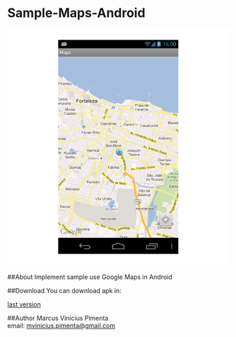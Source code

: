 Sample-Maps-Android
===================
<p align="center"> <img src="window_maps.png"/> </p>

##About
Implement sample use Google Maps in Android

##Download
You can download apk in:  

[last version](https://raw.github.com/marcuspimenta/Sample-Maps-Android/master/Maps/bin/Maps.apk)

##Author
Marcus Vinícius Pimenta  
email: [mvinicius.pimenta@gmail.com](mailto:mvinicius.pimenta@gmail.com)



